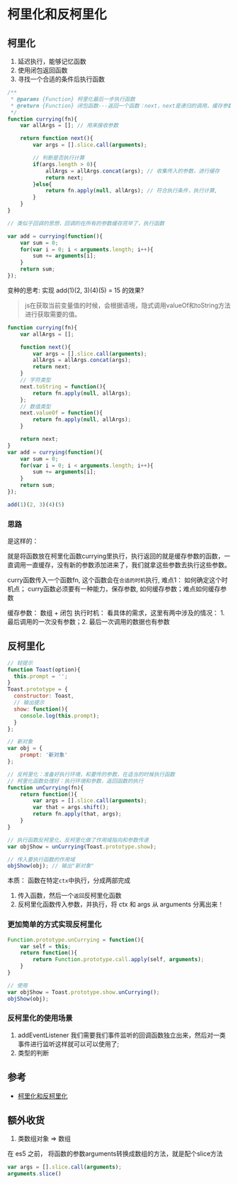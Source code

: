# 柯里化和反柯里化

## 柯里化

1. 延迟执行，能够记忆函数
2. 使用闭包返回函数
3. 寻找一个合适的条件后执行函数

```js
/**
 * @params {Function} 柯里化最后一步执行函数
 * @return {Function} 闭包函数---返回一个函数：next，next是递归的调用，缓存参数
 */
function currying(fn){
    var allArgs = []; // 用来接收参数

    return function next(){
        var args = [].slice.call(arguments);

        // 判断是否执行计算
        if(args.length > 0){
            allArgs = allArgs.concat(args); // 收集传入的参数，进行缓存
            return next;
        }else{
            return fn.apply(null, allArgs); // 符合执行条件，执行计算,
        }
    }
}

// 类似于回调的思想，回调的在所有的参数缓存完毕了，执行函数

var add = currying(function(){
    var sum = 0;
    for(var i = 0; i < arguments.length; i++){
        sum += arguments[i];
    }
    return sum;
});
```

变种的思考: 实现 add(1)(2, 3)(4)(5) = 15 的效果?

> js在获取当前变量值的时候，会根据语境，隐式调用valueOf和toString方法进行获取需要的值。

```js
function currying(fn){
    var allArgs = [];

    function next(){
        var args = [].slice.call(arguments);
        allArgs = allArgs.concat(args);
        return next;
    }
    // 字符类型
    next.toString = function(){
        return fn.apply(null, allArgs);
    };
    // 数值类型
    next.valueOf = function(){
        return fn.apply(null, allArgs);
    }

    return next;
}
var add = currying(function(){
    var sum = 0;
    for(var i = 0; i < arguments.length; i++){
        sum += arguments[i];
    }
    return sum;
});

add(1)(2, 3)(4)(5)
```

### 思路

是这样的：

就是将函数放在柯里化函数currying里执行，执行返回的就是缓存参数的函数，一直调用一直缓存，没有新的参数添加进来了，我们就拿这些参数去执行这些参数。

curry函数传入一个函数fn, 这个函数会在`合适的时机`执行, 难点1： 如何确定这个时机点；
curry函数必须要有一种能力，保存参数, 如何缓存参数；难点如何缓存参数

缓存参数： 数组 + 闭包
执行时机： 看具体的需求，这里有两中涉及的情况： 1. 最后调用的一次没有参数；2. 最后一次调用的数据也有参数

## 反柯里化

```js
// 轻提示
function Toast(option){
  this.prompt = '';
}
Toast.prototype = {
  constructor: Toast,
  // 输出提示
  show: function(){
    console.log(this.prompt);
  }
};

// 新对象
var obj = {
    prompt: '新对象'
};

// 反柯里化：准备好执行环境，和要传的参数，在适当的时候执行函数
// 柯里化函数处理好：执行环境和参数，返回函数的执行
function unCurrying(fn){
    return function(){
        var args = [].slice.call(arguments);
        var that = args.shift();
        return fn.apply(that, args);
    }
}

// 执行函数反柯里化，反柯里化做了作用域指向和参数传递
var objShow = unCurrying(Toast.prototype.show);

// 传入要执行函数的作用域
objShow(obj); // 输出"新对象"

```

本质： 函数在特定`ctx`中执行，分成两部完成

1. 传入函数，然后一个`返回`反柯里化函数
2. 反柯里化函数传入参数，并执行，将 ctx 和 args 从 arguments 分离出来！

### 更加简单的方式实现反柯里化

```js
Function.prototype.unCurrying = function(){
    var self = this;
    return function(){
        return Function.prototype.call.apply(self, arguments);
    }
}

// 使用
var objShow = Toast.prototype.show.unCurrying();
objShow(obj);

```

### 反柯里化的使用场景

1. addEventListener 我们需要我们事件监听的回调函数独立出来，然后对一类事件进行监听这样就可以可以使用了;
2. 类型的判断

## 参考

- [柯里化和反柯里化](https://juejin.im/post/5b561426518825195f499772#comment)

## 额外收货

1. 类数组对象 => 数组

在 es5 之前， 将函数的参数arguments转换成数组的方法，就是配个slice方法

```js
var args = [].slice.call(arguments);
arguments.slice()
```